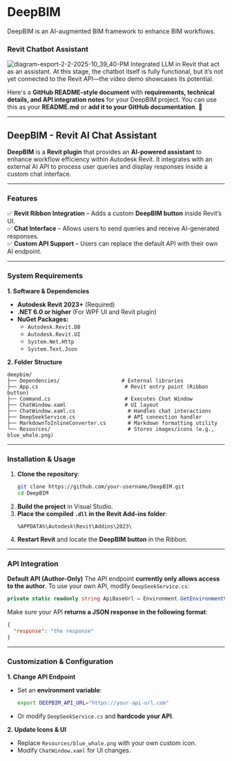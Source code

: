 # DeepBIM
DeepBIM is an AI-augmented BIM framework to enhance BIM workflows. 

### Revit Chatbot Assistant
![diagram-export-2-2-2025-10_39_40-PM](https://github.com/user-attachments/assets/9a69fe86-76e6-4308-bc43-95dfd4981641)
Integrated LLM in Revit that act as an assistant.
At this stage, the chatbot itself is fully functional, but it’s not yet connected to the Revit API—the video demo showcases its potential.

Here's a **GitHub README-style document** with **requirements, technical details, and API integration notes** for your DeepBIM project. You can use this as your **README.md** or **add it to your GitHub documentation**. 🚀  

---

## **DeepBIM - Revit AI Chat Assistant**
**DeepBIM** is a **Revit plugin** that provides an **AI-powered assistant** to enhance workflow efficiency within Autodesk Revit. It integrates with an external AI API to process user queries and display responses inside a custom chat interface.

---

### **Features**
✅ **Revit Ribbon Integration** – Adds a custom **DeepBIM button** inside Revit’s UI.  
✅ **Chat Interface** – Allows users to send queries and receive AI-generated responses.  
✅ **Custom API Support** – Users can replace the default API with their own AI endpoint.  

---

### **System Requirements**
**1. Software & Dependencies**
- **Autodesk Revit 2023+** (Required)
- **.NET 6.0 or higher** (For WPF UI and Revit plugin)
- **NuGet Packages:**
  - `Autodesk.Revit.DB`
  - `Autodesk.Revit.UI`
  - `System.Net.Http`
  - `System.Text.Json`

**2. Folder Structure**
```
deepbim/
├── Dependencies/                    # External libraries
├── App.cs                            # Revit entry point (Ribbon button)
├── Command.cs                        # Executes Chat Window
├── ChatWindow.xaml                   # UI layout
├── ChatWindow.xaml.cs                 # Handles chat interactions
├── DeepSeekService.cs                 # API connection handler
├── MarkdownToInlineConverter.cs       # Markdown formatting utility
└── Resources/                         # Stores images/icons (e.g., blue_whale.png)
```

---

### **Installation & Usage**
1. **Clone the repository**:
   ```sh
   git clone https://github.com/your-username/DeepBIM.git
   cd DeepBIM
   ```
2. **Build the project** in Visual Studio.
3. **Place the compiled `.dll` in the Revit Add-ins folder**:
   ```
   %APPDATA%\Autodesk\Revit\Addins\2023\
   ```
4. **Restart Revit** and locate the **DeepBIM button** in the Ribbon.

---

### **API Integration**
**Default API (Author-Only)**
The API endpoint **currently only allows access to the author**. To use your own API, modify `DeepSeekService.cs`:

```csharp
private static readonly string ApiBaseUrl = Environment.GetEnvironmentVariable("DEEPBIM_API_URL") ?? "https://your-api-url.com";
```
Make sure your API **returns a JSON response in the following format**:
```json
{
  "response": "the response"
}
```

---

### **Customization & Configuration**
**1. Change API Endpoint**
- Set an **environment variable**:
  ```sh
  export DEEPBIM_API_URL="https://your-api-url.com"
  ```
- Or modify `DeepSeekService.cs` and **hardcode your API**.

**2. Update Icons & UI**
- Replace `Resources/blue_whale.png` with your own custom icon.
- Modify `ChatWindow.xaml` for UI changes.
